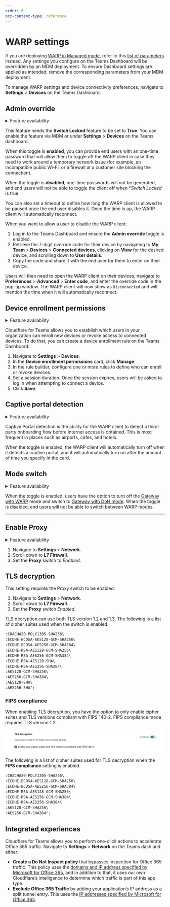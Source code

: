 ```yaml
---
order: 6
pcx-content-type: reference
---
```


# WARP settings

<Aside type="note">

If you are deploying [WARP in Managed mode](/connections/connect-devices/warp/deployment/mdm-deployment), refer to this [list of parameters](/connections/connect-devices/warp/deployment/mdm-deployment/parameters) instead. Any settings you configure on the Teams Dashboard will be overridden by an MDM deployment. To ensure Dashboard settings are applied as intended, remove the corresponding parameters from your MDM deployment.

</Aside>

To manage WARP settings and device connectivity preferences, navigate to **Settings** > **Devices** on the Teams Dashboard.

## Admin override

<details>
<summary>Feature availability</summary>
<div>

| Operating Systems | [WARP mode required](/connections/connect-devices/warp#warp-client-modes) | [Teams plans](https://www.cloudflare.com/teams-pricing/) |
| ----------------- | --------- | ---- |
| macOS, Windows, Linux | Any mode | All plans | 

</div>
</details>

<Aside type='note'>
  
This feature needs the <b>Switch Locked</b> feature to be set to <b>True</b>. You can enable the feature via MDM or under <b>Settings</b> > <b>Devices</b> on the Teams dashboard.

</Aside>

When this toggle is **enabled**, you can provide end users with an one-time password that will allow them to toggle off the WARP client in case they need to work around a temporary network issue (for example, an incompatible public Wi-Fi, or a firewall at a customer site blocking the connection). 

When the toggle is **disabled**, one-time passwords will not be generated, and end users will not be able to toggle the client off when **Switch Locked* is true.

You can also set a timeout to define how long the WARP client is allowed to be paused once the end user disables it. Once the time is up, the WARP client will automatically reconnect. 

When you want to allow a user to disable the WARP client:

1. Log in to the Teams Dashboard and ensure the **Admin override** toggle is enabled. 
1. Retrieve the 7-digit override code for their device by navigating to **My Team** > **Devices** > **Connected devices**, clicking on **View** for the desired device, and scrolling down to **User details**.
1. Copy the code and share it with the end user for them to enter on their device.

Users will then need to open the WARP client on their devices, navigate to **Preferences** > **Advanced** > **Enter code**, and enter the override code in the pop-up window. The WARP client will now show as `Disconnected` and will mention the time when it will automatically reconnect.


## Device enrollment permissions

<details>
<summary>Feature availability</summary>
<div>

| Operating Systems | [WARP mode required](/connections/connect-devices/warp#warp-client-modes) | [Teams plans](https://www.cloudflare.com/teams-pricing/) |
| ----------------- | --------- | ---- |
| All systems | Any mode | All plans | 

</div>
</details>

Cloudflare for Teams allows you to establish which users in your organization can enroll new devices or revoke access to connected devices. To do that, you can create a device enrollment rule on the Teams Dashboard:

1. Navigate to **Settings** > **Devices**.
1. In the **Device enrollment permissions** card, click **Manage**.
1. In the rule builder, configure one or more rules to define who can enroll or revoke devices.
1. Set a session duration. Once the session expires, users will be asked to log in when attempting to connect a device. 
1. Click **Save**.

## Captive portal detection

<details>
<summary>Feature availability</summary>
<div>

| Operating Systems | [WARP mode required](/connections/connect-devices/warp#warp-client-modes) | [Teams plans](https://www.cloudflare.com/teams-pricing/) |
| ----------------- | --------- | ---- |
| macOS, Windows | WARP with Gateway | All plans | 

</div>
</details>

Captive Portal detection is the ability for the WARP client to detect a third-party onboarding flow before Internet access is obtained. This is most frequent in places such as airports, cafes, and hotels. 

When the toggle is enabled, the WARP client will automatically turn off when it detects a captive portal, and it will automatically turn on after the amount of time you specify in the card.

## Mode switch

<details>
<summary>Feature availability</summary>
<div>

| Operating Systems | [WARP mode required](/connections/connect-devices/warp#warp-client-modes) | [Teams plans](https://www.cloudflare.com/teams-pricing/) |
| ----------------- | --------- | ---- |
| macOS, Windows, Linux | WARP with Gateway | All plans | 

</div>
</details>

When the toggle is enabled, users have the option to turn off the [Gateway with WARP](/connections/connect-devices/warp#gateway-with-warp-default) mode and switch to [Gateway with DoH mode](/connections/connect-devices/warp#gateway-with-doh). When the toggle is disabled, end users will not be able to switch between WARP modes.

---

## Enable Proxy

<details>
<summary>Feature availability</summary>
<div>

| Operating Systems | [Teams plans](https://www.cloudflare.com/teams-pricing/) |
| ----------------- | --------- | ---- |
| macOS, Windows, Linux | All plans | 

</div>
</details>

1. Navigate to **Settings** > **Network**.
1. Scroll down to **L7 Firewall**.
1. Set the **Proxy** switch to *Enabled*.

## TLS decryption

This setting requires the Proxy switch to be enabled.

1. Navigate to **Settings** > **Network**.
1. Scroll down to **L7 Firewall**.
1. Set the **Proxy** switch *Enabled*.

TLS decryption can use both TLS version 1.2 and 1.3. The following is a list of cipher suites used when the switch is enabled.

```txt
:CHACHA20-POLY1305-SHA256\
:ECDHE-ECDSA-AES128-GCM-SHA256\
:ECDHE-ECDSA-AES256-GCM-SHA384\
:ECDHE-RSA-AES128-GCM-SHA256\
:ECDHE-RSA-AES256-GCM-SHA384\
:ECDHE-RSA-AES128-SHA\
:ECDHE-RSA-AES256-SHA384\
:AES128-GCM-SHA256\
:AES256-GCM-SHA384\
:AES128-SHA\
:AES256-SHA";
```

### FIPS compliance

When enabling TLS decryption, you have the option to only enable cipher suites and TLS versions compliant with FIPS 140-2. FIPS compliance mode requires TLS version 1.2.

 ![FIPS switch](../../../static/documentation/connections/fips.png)

The following is a list of cipher suites used for TLS decryption when the **FIPS compliance** setting is enabled.

```txt
:CHACHA20-POLY1305-SHA256\
:ECDHE-ECDSA-AES128-GCM-SHA256\
:ECDHE-ECDSA-AES256-GCM-SHA384\
:ECDHE-RSA-AES128-GCM-SHA256\
:ECDHE-RSA-AES256-GCM-SHA384\
:ECDHE-RSA-AES256-SHA384\
:AES128-GCM-SHA256\
:AES256-GCM-SHA384";
```

## Integrated experiences

Cloudflare for Teams allows you to perform one-click actions to accelerate Office 365 traffic. Navigate to **Settings** > **Network** on the Teams dash and either:

* **Create a Do Not Inspect policy** that bypasses inspection for Office 365 traffic. This policy uses the [domains and IP address specified by Microsoft for Office 365](https://docs.microsoft.com/en-us/microsoft-365/enterprise/microsoft-365-ip-web-service), and in addition to that, it uses our own Cloudflare’s intelligence to determine which traffic is part of this app type. 
* **Exclude Office 365 Traffic** by adding your application’s IP address as a split tunnel entry. This uses the [IP addresses specified by Microsoft for Office 365](https://docs.microsoft.com/en-us/microsoft-365/enterprise/microsoft-365-ip-web-service).
